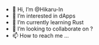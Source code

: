 - 👋 Hi, I’m @Hikaru-In 
- 👀 I’m interested in dApps
- 🌱 I’m currently learning Rust
- 💞️ I’m looking to collaborate on ?
- 📫 How to reach me ...    

<!---
Hikaru-In/Hikaru-In is a ✨ special ✨ repository because its `README.md` (this file) appears on your GitHub profile.
You can click the Preview link to take a look at your changes.
--->
